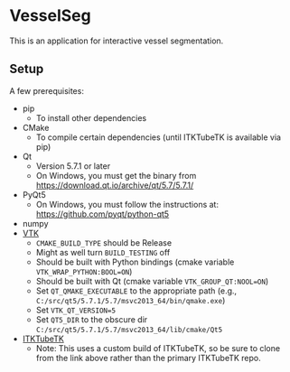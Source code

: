 # VesselSeg

This is an application for interactive vessel segmentation.

## Setup

A few prerequisites:

- pip
  - To install other dependencies
- CMake
  - To compile certain dependencies (until ITKTubeTK is available via pip)
- Qt
  - Version 5.7.1 or later
  - On Windows, you must get the binary from https://download.qt.io/archive/qt/5.7/5.7.1/
- PyQt5
  - On Windows, you must follow the instructions at: https://github.com/pyqt/python-qt5
- numpy
- [VTK](https://github.com/kitware/vtk)
  - `CMAKE_BUILD_TYPE` should be Release
  - Might as well turn `BUILD_TESTING` off
  - Should be built with Python bindings (cmake variable `VTK_WRAP_PYTHON:BOOL=ON`)
  - Should be built with Qt (cmake variable `VTK_GROUP_QT:NOOL=ON`)
  - Set `QT_QMAKE_EXECUTABLE` to the appropriate path (e.g., `C:/src/qt5/5.7.1/5.7/msvc2013_64/bin/qmake.exe`)
  - Set `VTK_QT_VERSION=5`
  - Set `QT5_DIR` to the obscure dir `C:/src/qt5/5.7.1/5.7/msvc2013_64/lib/cmake/Qt5`
- [ITKTubeTK](https://github.com/floryst/ITKTubeTK)
  - Note: This uses a custom build of ITKTubeTK, so be sure to clone from the link
    above rather than the primary ITKTubeTK repo.

